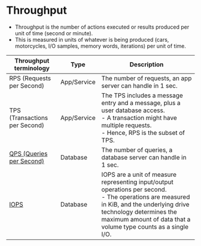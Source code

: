 # Throughput
- Throughput is the number of actions executed or results produced per unit of time (second or minute).
- This is measured in units of whatever is being produced (cars, motorcycles, I/O samples, memory words, iterations) per unit of time.

| Throughput terminology                                                                                                           | Type        | Description                                                                                                                                                                                                                                |
|----------------------------------------------------------------------------------------------------------------------------------|-------------|--------------------------------------------------------------------------------------------------------------------------------------------------------------------------------------------------------------------------------------------|
| RPS (Requests per Second)                                                                                                        | App/Service | The number of requests, an app server can handle in 1 sec.                                                                                                                                                                                 |
| TPS (Transactions per Second)                                                                                                    | App/Service | The TPS includes a message entry and a message, plus a user database access. <br/>- A transaction might have multiple requests.<br/>- Hence, RPS is the subset of TPS.                                                                     |
| [QPS (Queries per Second)](https://support.huaweicloud.com/intl/en-us/waf_faq/waf_01_0179.html#waf_01_0179__table48681616133812) | Database    | The number of queries, a database server can handle in 1 sec.                                                                                                                                                                              |
| [IOPS](https://docs.aws.amazon.com/AWSEC2/latest/UserGuide/ebs-io-characteristics.html)                                          | Database    | IOPS are a unit of measure representing input/output operations per second.<br/>- The operations are measured in KiB, and the underlying drive technology determines the maximum amount of data that a volume type counts as a single I/O. |